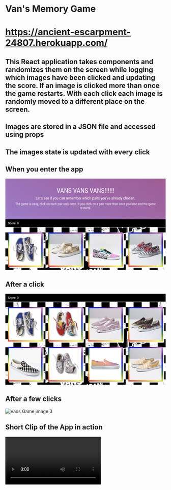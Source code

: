 # Van's Memory Game

# https://ancient-escarpment-24807.herokuapp.com/

## This React application takes components and randomizes them on the screen while logging which images have been clicked and updating the score. If an image is clicked more than once the game restarts. With each click each image is randomly moved to a different place on the screen.

## Images are stored in a JSON file and accessed using props

## The images state is updated with every click

## When you enter the app
![Vans Game](/public/assets/vansgame.png)

## After a click
![Vans Game image 2](/public/assets/vansgame2.png)

## After a few clicks

![Vans Game image 3](/public/assets/vansgame3.png)

## Short Clip of the App in action

![Vans Game video](/public/assets/recording.mov)